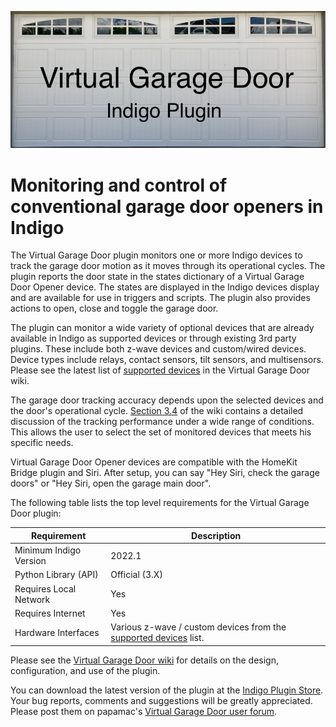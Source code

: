 ![](https://raw.githubusercontent.com/papamac/VirtualGarageDoor/master/files/doubleDoor.png)

# Monitoring and control of conventional garage door openers in Indigo

The Virtual Garage Door plugin monitors one or more Indigo devices to track the
garage door motion as it moves through its operational cycles. The plugin
reports the door state in the states dictionary of a Virtual Garage Door Opener
device.  The states are displayed in the Indigo devices display and are
available for use in triggers and scripts. The plugin also provides actions
to open, close and toggle the garage door.

The plugin can monitor a wide variety of optional devices that are already
available in Indigo as supported devices or through existing 3rd party plugins.
These include both z-wave devices and custom/wired devices. Device types
include relays, contact sensors, tilt sensors, and multisensors. Please see the
latest list of
[supported devices](https://github.com/papamac/VirtualGarageDoor/wiki/2.-Supported-Devices)
in the Virtual Garage Door wiki.

The garage door tracking accuracy depends upon the selected devices and the
door's operational cycle.
[Section 3.4](https://github.com/papamac/VirtualGarageDoor/wiki/3.-Design)
of the wiki contains a detailed discussion of the tracking performance under a
wide range of conditions. This allows the user to select the set of monitored
devices that meets his specific needs.

Virtual Garage Door Opener devices are compatible with the HomeKit Bridge
plugin and Siri. After setup, you can say "Hey Siri, check the garage doors" or
"Hey Siri, open the garage main door".

The following table lists the top level requirements for the Virtual Garage
Door plugin:

| Requirement            | Description                                                                                                                                |
|------------------------|--------------------------------------------------------------------------------------------------------------------------------------------|
| Minimum Indigo Version | 2022.1                                                                                                                                     |
| Python Library (API)   | Official (3.X)                                                                                                                             |
| Requires Local Network | Yes                                                                                                                                        |
| Requires Internet      | Yes                                                                                                                                        |
| Hardware Interfaces    | Various z-wave / custom devices from the [supported devices](https://github.com/papamac/VirtualGarageDoor/wiki/2.-Supported-Devices) list. |

Please see the
[Virtual Garage Door wiki](https://github.com/papamac/VirtualGarageDoor/wiki)
for details on the design, configuration, and use of the plugin.

You can download the latest version of the plugin at the 
[Indigo Plugin Store](https://indigodomo.com/pluginstore/267/).
Your bug reports, comments and suggestions will be greatly appreciated.  Please
post them on papamac's
[Virtual Garage Door user forum](https://forums.indigodomo.com/viewforum.php?f=374).

